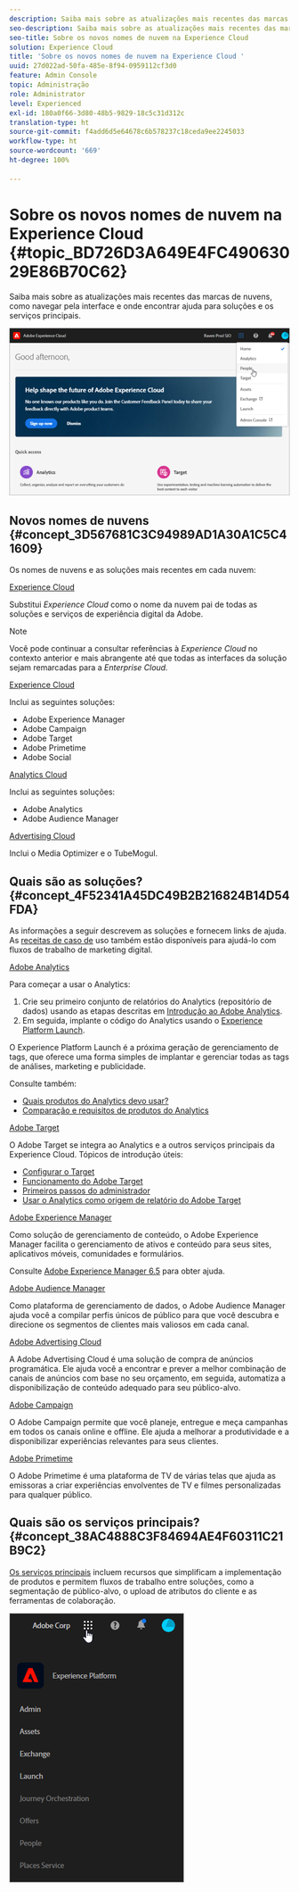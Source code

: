 ```yaml
---
description: Saiba mais sobre as atualizações mais recentes das marcas de nuvens, como navegar pela interface e onde encontrar ajuda para soluções e os serviços principais.
seo-description: Saiba mais sobre as atualizações mais recentes das marcas de nuvens, como navegar pela interface e onde encontrar ajuda para soluções e os serviços principais.
seo-title: Sobre os novos nomes de nuvem na Experience Cloud
solution: Experience Cloud
title: 'Sobre os novos nomes de nuvem na Experience Cloud '
uuid: 27d022ad-50fa-485e-8f94-0959112cf3d0
feature: Admin Console
topic: Administração
role: Administrator
level: Experienced
exl-id: 180a0f66-3d80-48b5-9829-18c5c31d312c
translation-type: ht
source-git-commit: f4add6d5e64678c6b578237c18ceda9ee2245033
workflow-type: ht
source-wordcount: '669'
ht-degree: 100%

---
```


# Sobre os novos nomes de nuvem na Experience Cloud {#topic_BD726D3A649E4FC49063029E86B70C62}

Saiba mais sobre as atualizações mais recentes das marcas de nuvens, como navegar pela interface e onde encontrar ajuda para soluções e os serviços principais.

![](assets/cloud-pulldown.png)

## Novos nomes de nuvens {#concept_3D567681C3C94989AD1A30A1C5C41609}

Os nomes de nuvens e as soluções mais recentes em cada nuvem:

[Experience Cloud](https://www.adobe.com/br/experience-cloud.html?promoid=FZPQZ2HS&amp;mv=other)

Substitui *Experience Cloud* como o nome da nuvem pai de todas as soluções e serviços de experiência digital da Adobe.

>[!NOTE]
>
>Você pode continuar a consultar referências à *Experience Cloud* no contexto anterior e mais abrangente até que todas as interfaces da solução sejam remarcadas para a *Enterprise Cloud.*

[Experience Cloud](https://www.adobe.com/br/marketing-cloud.html)

Inclui as seguintes soluções:

* Adobe Experience Manager
* Adobe Campaign
* Adobe Target
* Adobe Primetime
* Adobe Social

[Analytics Cloud](https://www.adobe.com/br/data-analytics-cloud.html)

Inclui as seguintes soluções:

* Adobe Analytics
* Adobe Audience Manager

[Advertising Cloud](https://www.adobe.com/br/advertising-cloud.html)

Inclui o Media Optimizer e o TubeMogul.

## Quais são as soluções? {#concept_4F52341A45DC49B2B216824B14D54FDA}

As informações a seguir descrevem as soluções e fornecem links de ajuda. As [receitas de caso de](https://helpx.adobe.com/br/marketing-cloud/how-to/use-cases.html) uso também estão disponíveis para ajudá-lo com fluxos de trabalho de marketing digital.

[Adobe Analytics](https://docs.adobe.com/content/help/pt-BR/analytics/landing/home.html)

Para começar a usar o Analytics:

1. Crie seu primeiro conjunto de relatórios do Analytics (repositório de dados) usando as etapas descritas em [Introdução ao Adobe Analytics](https://docs.adobe.com/content/help/pt-BR/analytics/analyze/analysis-workspace/home.html).
1. Em seguida, implante o código do Analytics usando o [Experience Platform Launch](https://docs.adobe.com/content/help/pt-BR/launch/using/intro/get-started/quick-start.html).

O Experience Platform Launch é a próxima geração de gerenciamento de tags, que oferece uma forma simples de implantar e gerenciar todas as tags de análises, marketing e publicidade.

Consulte também:

* [Quais produtos do Analytics devo usar?](https://docs.adobe.com/content/help/pt-BR/analytics/admin/admin-overview/which-analytics-tool.html)
* [Comparação e requisitos de produtos do Analytics](https://docs.adobe.com/content/help/pt-BR/analytics/admin/admin-overview/analytics-product-comparison.html)

[Adobe Target](https://docs.adobe.com/content/help/pt-BR/target/using/target-home.html)

O Adobe Target se integra ao Analytics e a outros serviços principais da Experience Cloud. Tópicos de introdução úteis:

* [Configurar o Target](https://docs.adobe.com/content/help/pt-BR/target/using/administer/administrating-target.html)
* [Funcionamento do Adobe Target](https://docs.adobe.com/content/help/pt-BR/target/using/introduction/how-target-works.html)
* [Primeiros passos do administrador](https://docs.adobe.com/content/help/pt-BR/target/using/administer/start-target.html)
* [Usar o Analytics como origem de relatório do Adobe Target ](https://docs.adobe.com/content/help/pt-BR/target/using/integrate/a4t/a4t.html)

[Adobe Experience Manager](https://helpx.adobe.com/br/support/experience-manager/6-5.html)

Como solução de gerenciamento de conteúdo, o Adobe Experience Manager facilita o gerenciamento de ativos e conteúdo para seus sites, aplicativos móveis, comunidades e formulários.

Consulte [Adobe Experience Manager 6.5](https://helpx.adobe.com/br/support/experience-manager/6-5.html) para obter ajuda.

[Adobe Audience Manager](https://docs.adobe.com/content/help/pt-BR/audience-manager/user-guide/aam-home.html)

Como plataforma de gerenciamento de dados, o Adobe Audience Manager ajuda você a compilar perfis únicos de público para que você descubra e direcione os segmentos de clientes mais valiosos em cada canal.

[Adobe Advertising Cloud](https://docs.adobe.com/content/help/pt-BR/release-notes/experience-cloud/current.html#adcloud)

A Adobe Advertising Cloud é uma solução de compra de anúncios programática. Ele ajuda você a encontrar e prever a melhor combinação de canais de anúncios com base no seu orçamento, em seguida, automatiza a disponibilização de conteúdo adequado para seu público-alvo.

[Adobe Campaign](https://docs.adobe.com/content/help/en/campaign-standard/using/getting-started/about-adobe-campaign/campaign-orchestration.html)

O Adobe Campaign permite que você planeje, entregue e meça campanhas em todos os canais online e offline. Ele ajuda a melhorar a produtividade e a disponibilizar experiências relevantes para seus clientes.

[Adobe Primetime](https://helpx.adobe.com/br/support/primetime.html)

O Adobe Primetime é uma plataforma de TV de várias telas que ajuda as emissoras a criar experiências envolventes de TV e filmes personalizadas para qualquer público.

## Quais são os serviços principais? {#concept_38AC4888C3F84694AE4F60311C21B9C2}

[Os serviços principais](https://docs.adobe.com/content/help/pt-BR/core-services/interface/about-core-services/core-services-landing.html) incluem recursos que simplificam a implementação de produtos e permitem fluxos de trabalho entre soluções, como a segmentação de público-alvo, o upload de atributos do cliente e as ferramentas de colaboração.

![](assets/core-services.png)
